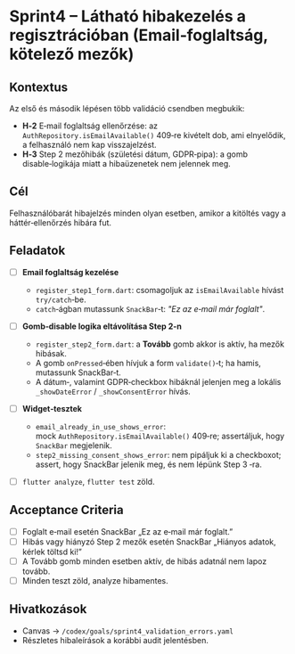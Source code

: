# Sprint4 – Látható hibakezelés a regisztrációban (Email‑foglaltság, kötelező mezők)

## Kontextus

Az első és második lépésen több validáció csendben megbukik:

* **H‑2** E‑mail foglaltság ellenőrzése: az `AuthRepository.isEmailAvailable()` 409‑re kivételt dob, ami elnyelődik, a felhasználó nem kap visszajelzést.
* **H‑3** Step 2 mezőhibák (születési dátum, GDPR‑pipa): a gomb disable‑logikája miatt a hibaüzenetek nem jelennek meg.

## Cél

Felhasználóbarát hibajelzés minden olyan esetben, amikor a kitöltés vagy a háttér‑ellenőrzés hibára fut.

## Feladatok

* [ ] **Email foglaltság kezelése**

  * `register_step1_form.dart`: csomagoljuk az `isEmailAvailable` hívást `try/catch`‑be.
  * `catch`‑ágban mutassunk `SnackBar`‑t: *"Ez az e‑mail már foglalt"*.
* [ ] **Gomb‑disable logika eltávolítása Step 2‑n**

  * `register_step2_form.dart`: a **Tovább** gomb akkor is aktív, ha mezők hibásak.
  * A gomb `onPressed`‑ében hívjuk a form `validate()`‑t; ha hamis, mutassunk SnackBar‑t.
  * A dátum‑, valamint GDPR‑checkbox hibáknál jelenjen meg a lokális `_showDateError` / `_showConsentError` hívás.
* [ ] **Widget‑tesztek**

  * `email_already_in_use_shows_error`: mock `AuthRepository.isEmailAvailable()` 409‑re; assertáljuk, hogy `SnackBar` megjelenik.
  * `step2_missing_consent_shows_error`: nem pipáljuk ki a checkboxot; assert, hogy SnackBar jelenik meg, és nem lépünk Step 3 ‑ra.
* [ ] `flutter analyze`, `flutter test` zöld.

## Acceptance Criteria

* [ ] Foglalt e‑mail esetén SnackBar „Ez az e‑mail már foglalt.”
* [ ] Hibás vagy hiányzó Step 2 mezők esetén SnackBar „Hiányos adatok, kérlek töltsd ki!”
* [ ] A Tovább gomb minden esetben aktív, de hibás adatnál nem lapoz tovább.
* [ ] Minden teszt zöld, analyze hibamentes.

## Hivatkozások

* Canvas → `/codex/goals/sprint4_validation_errors.yaml`
* Részletes hibaleírások a korábbi audit jelentésben.
